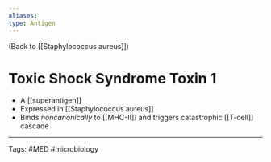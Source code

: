 ```yaml
---
aliases: 
type: Antigen
---
```


(Back to [[Staphylococcus aureus]])

# Toxic Shock Syndrome Toxin 1

- A [[superantigen]]
- Expressed in [[Staphylococcus aureus]]
- Binds _noncanonically_ to [[MHC-II]] and triggers catastrophic [[T-cell]] cascade

---
Tags: #MED #microbiology 
